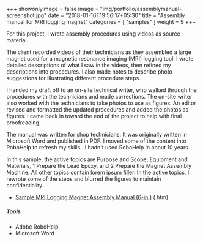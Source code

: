 +++
showonlyimage = false
image = "img/portfolio/assemblymanual-screenshot.jpg"
date = "2018-01-16T19:56:17+05:30"
title = "Assembly manual for MRI logging magnet"
categories = [
  "samples"
]
weight = 9
+++

For this project, I wrote assembly procedures using videos as source material.
<!--more-->

The client recorded videos of their technicians as they assembled a large magnet used for a magnetic resonance imaging (MRI) logging tool. I wrote detailed descriptions of what I saw in the videos, then refined my descriptions into procedures. I also made notes to describe photo suggestions for illustrating different procedure steps.

I handed my draft off to an on-site technical writer, who walked through the procedures with the technicians and made corrections. The on-site writer also worked with the technicians to take photos to use as figures. An editor revised and formatted the updated procedures and added the photos as figures. I came back in toward the end of the project to help with final proofreading.

The manual was written for shop technicians. It was originally written in Microsoft Word and published in PDF. I moved some of the content into RoboHelp to refresh my skills...I hadn't used RoboHelp in about 10 years.

In this sample, the active topics are Purpose and Scope, Equipment and Materials, 1 Prepare the Lead Epoxy, and 2 Prepare the Magnet Assembly Machine. All other topics contain lorem ipsum filler. In the active topics, I rewrote some of the steps and blurred the figures to maintain confidentiality.

* [Sample MRI Logging Magnet Assembly Manual (6-in.)](/samples/responsive_HTML5_magasmb/index.htm) (.htm)

<h5>Tools</h5>

* Adobe RoboHelp
* Microsoft Word
